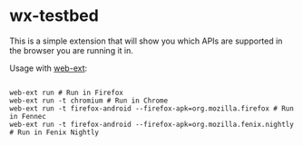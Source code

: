 wx-testbed
==========

This is a simple extension that will show you which APIs are supported in the browser you are running it in.

Usage with [web-ext](https://github.com/mozilla/web-ext):

```

web-ext run # Run in Firefox
web-ext run -t chromium # Run in Chrome
web-ext run -t firefox-android --firefox-apk=org.mozilla.firefox # Run in Fennec
web-ext run -t firefox-android --firefox-apk=org.mozilla.fenix.nightly # Run in Fenix Nightly
```
